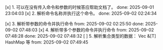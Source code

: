 [x] 1. 可以在没有传入命令和参数的时候答应帮助文档了。  done: 2025-09-01 23:04:03
[x] 2. 解析命令名称并执行这个命令。                 done: 2025-09-02 02:24:34

[x] 3. 解析带参数的命令并执行命令                   from: 2025-09-02 02:25:50  done: 2025-09-02 07:48:03
[x] 4. 解析带多个参数的命令并执行命令                from: 2025-09-02 07:48:28  done: 2025-09-02 07:48:32
[ ] 5. 解析集合类型的数据： Vec &[T] HashMap 等     from: 2025-09-02 07:49:45


 
